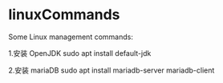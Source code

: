 # linuxCommands
Some Linux management commands:


1.安装 OpenJDK     sudo apt install default-jdk 



2.安装 mariaDB     sudo apt install mariadb-server mariadb-client

